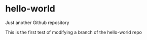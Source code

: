 # hello-world
Just another Github repository

This is the first test of modifying a branch of the hello-world repo
